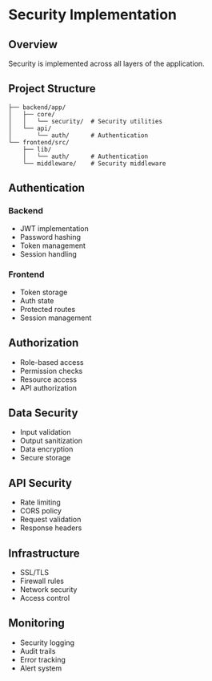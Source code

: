 # Security Implementation

## Overview

Security is implemented across all layers of the application.

## Project Structure

```
├── backend/app/
│   ├── core/
│   │   └── security/  # Security utilities
│   └── api/
│       └── auth/      # Authentication
└── frontend/src/
    ├── lib/
    │   └── auth/      # Authentication
    └── middleware/    # Security middleware
```

## Authentication

### Backend

- JWT implementation
- Password hashing
- Token management
- Session handling

### Frontend

- Token storage
- Auth state
- Protected routes
- Session management

## Authorization

- Role-based access
- Permission checks
- Resource access
- API authorization

## Data Security

- Input validation
- Output sanitization
- Data encryption
- Secure storage

## API Security

- Rate limiting
- CORS policy
- Request validation
- Response headers

## Infrastructure

- SSL/TLS
- Firewall rules
- Network security
- Access control

## Monitoring

- Security logging
- Audit trails
- Error tracking
- Alert system 